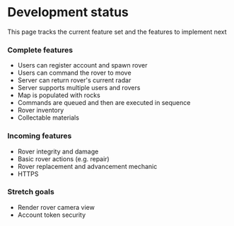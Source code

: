 Development status
================

This page tracks the current feature set and the features to implement next

### Complete features

* Users can register account and spawn rover
* Users can command the rover to move
* Server can return rover's current radar
* Server supports multiple users and rovers
* Map is populated with rocks
* Commands are queued and then are executed in sequence
* Rover inventory
* Collectable materials

### Incoming features

* Rover integrity and damage
* Basic rover actions (e.g. repair)
* Rover replacement and advancement mechanic
* HTTPS

### Stretch goals

* Render rover camera view
* Account token security

